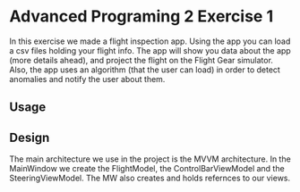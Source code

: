 # Advanced Programing 2 Exercise 1
In this exercise we made a flight inspection app.
Using the app you can load a csv files holding your flight info. The app will show you data about the app (more details ahead), and project the flight on the Flight Gear simulator. Also, the app uses an algorithm (that the user can load) in order to detect anomalies and notify the user about them.
## Usage


## Design
The main architecture we use in the project is the MVVM architecture. In the MainWindow we create the FlightModel, the ControlBarViewModel and the SteeringViewModel. The MW also creates and holds refernces to our views.  
